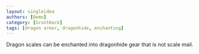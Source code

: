 ```yaml
---
layout: singleidea
authors: [Demo]
category: [GruntHack]
tags: [dragon armor, dragonhide, enchanting]
---
```

Dragon scales can be enchanted into dragonhide gear that is not scale mail.
